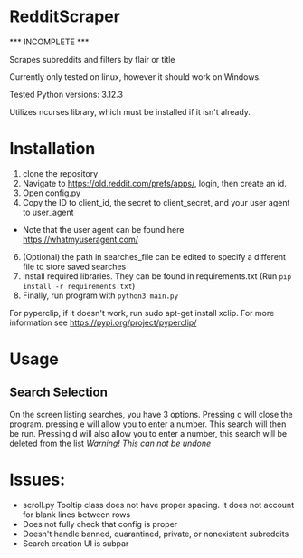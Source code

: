 # RedditScraper

*** INCOMPLETE ***

Scrapes subreddits and filters by flair or title


Currently only tested on linux, however it should work on Windows.

Tested Python versions: 3.12.3

Utilizes ncurses library, which must be installed if it isn't already.

# Installation

1. clone the repository
2. Navigate to https://old.reddit.com/prefs/apps/, login, then create an id.
3. Open config.py
4. Copy the ID to client_id, the secret to client_secret, and your user agent to user_agent
* Note that the user agent can be found here https://whatmyuseragent.com/
6. (Optional) the path in searches_file can be edited to specify a different file to store saved searches
7. Install required libraries. They can be found in requirements.txt (Run `pip install -r requirements.txt`)
8. Finally, run program with `python3 main.py`


For pyperclip, if it doesn't work, run sudo apt-get install xclip. For more information see https://pypi.org/project/pyperclip/

# Usage

## Search Selection

On the screen listing searches, you have 3 options. Pressing q will close the program. pressing e will allow you to enter a number. This search will then be run.
Pressing d will also allow you to enter a number, this search will be deleted from the list *Warning! This can not be undone*




# Issues:

* scroll.py Tooltip class does not have proper spacing. It does not account for blank lines between rows
* Does not fully check that config is proper
* Doesn't handle banned, quarantined, private, or nonexistent subreddits
* Search creation UI is subpar
